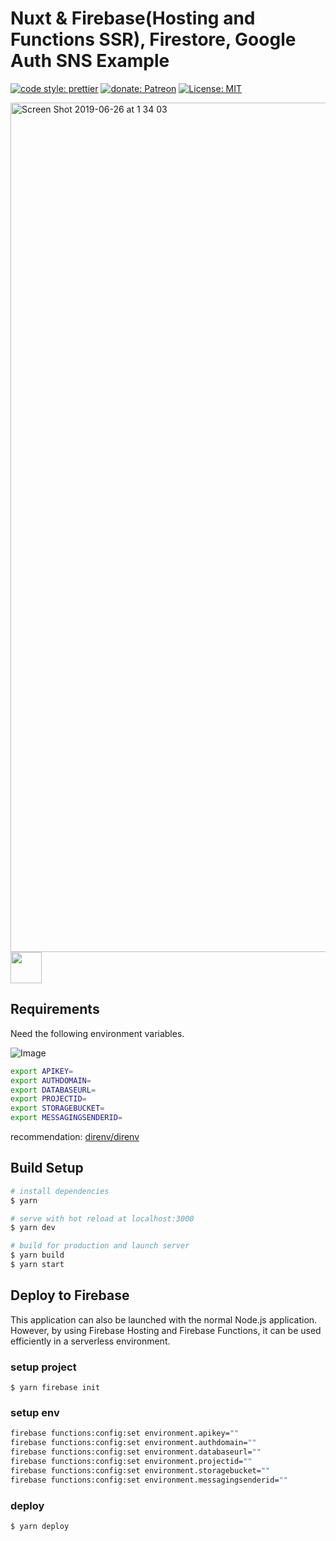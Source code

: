 # Nuxt & Firebase(Hosting and Functions SSR), Firestore, Google Auth SNS Example

[![code style: prettier](https://img.shields.io/badge/code_style-prettier-ff69b4.svg?style=flat-square)](https://github.com/prettier/prettier)
[![donate: Patreon](https://img.shields.io/badge/donate-patreon-orange.svg?style=flat-square)](https://www.patreon.com/potato4d)
[![License: MIT](https://img.shields.io/badge/License-MIT-blue.svg?style=flat-square)](https://opensource.org/licenses/MIT)

<img width="1359" alt="Screen Shot 2019-06-26 at 1 34 03" src="https://user-images.githubusercontent.com/6993514/60116335-cc5b0200-97b2-11e9-8390-d35d940f3d2e.png">

<a href="https://patreon.com/potato4d">
  <img src="https://c5.patreon.com/external/logo/become_a_patron_button@2x.png" height="50">
</a>

## Requirements

Need the following environment variables.

![Image](https://user-images.githubusercontent.com/6993514/34213945-27f5607e-e5e4-11e7-9761-d5e38e8cf209.png)

```bash
export APIKEY=
export AUTHDOMAIN=
export DATABASEURL=
export PROJECTID=
export STORAGEBUCKET=
export MESSAGINGSENDERID=
```

recommendation: [direnv/direnv](https://github.com/direnv/direnv)

## Build Setup

``` bash
# install dependencies
$ yarn

# serve with hot reload at localhost:3000
$ yarn dev

# build for production and launch server
$ yarn build
$ yarn start
```

## Deploy to Firebase

This application can also be launched with the normal Node.js application.
However, by using Firebase Hosting and Firebase Functions, it can be used efficiently in a serverless environment.

### setup project

```
$ yarn firebase init
```


### setup env

```bash
firebase functions:config:set environment.apikey=""
firebase functions:config:set environment.authdomain=""
firebase functions:config:set environment.databaseurl=""
firebase functions:config:set environment.projectid=""
firebase functions:config:set environment.storagebucket=""
firebase functions:config:set environment.messagingsenderid=""
```

### deploy

```
$ yarn deploy
```
